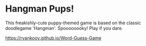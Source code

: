 # Hangman Pups!

This freakishly-cute puppy-themed game is based on the classic doodlegame 'Hangman'. Spoooooooky! Play if you dare.

https://ryankooy.github.io/Word-Guess-Game
